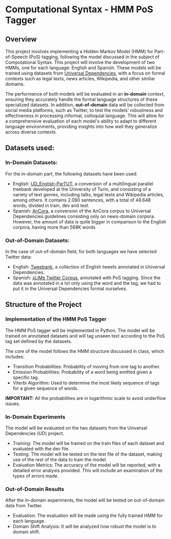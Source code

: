 # Computational Syntax - HMM PoS Tagger
## Overview
This project involves implementing a Hidden Markov Model (HMM) for Part-of-Speech (PoS) tagging, following the model discussed in the subject of Computational Syntax. This project will involve the development of two HMMs, one for each language: English and Spanish. These models will be trained using datasets from [Universal Dependencies](https://universaldependencies.org/), with a focus on formal contexts such as legal texts, news articles, Wikipedia, and other similar domains. 

The performance of both models will be evaluated in an **in-domain** context, ensuring they accurately handle the formal language structures of these specialized datasets. In addition, **out-of-domain** data will be collected from social media platforms, such as Twitter, to test the models' robustness and effectiveness in processing informal, colloquial language. This will allow for a comprehensive evaluation of each model's ability to adapt to different language environments, providing insights into how well they generalize across diverse contexts.

## Datasets used:

### In-Domain Datasets:

For the in-domain part, the following datasets have been used:

* English: [UD_English-ParTUT](https://github.com/UniversalDependencies/UD_English-ParTUT/tree/master), a conversion of a multilingual parallel treebank developed at the University of Turin, and consisting of a variety of text genres, including talks, legal texts and Wikipedia articles, among others. It contains 2.090 sentences, with a total of 49.648 words, divided in train, dev and test.
* Spanish: [AnCora](https://github.com/UniversalDependencies/UD_Spanish-AnCora/blob/master/), a conversion of the AnCora corpus to Universal Dependencies guidelines consisting only on news-domain corpora. However, the amount of data is quite bigger in comparison to the English corpora, having more than 568K words

### Out-of-Domain Datasets:

In the case of out-of-domain field, for both languages we have selected Twitter data:

* English: [Tweebank](https://github.com/Oneplus/Tweebank/tree/dev), a collection of English tweets annotated in Universal Dependencies.
* Spanish: [xLiMe Twitter Corpus](https://github.com/lrei/xlime_twitter_corpus/tree/master), annotated with PoS tagging. Since the data was annotated in a txt only using the word and the tag, we had to put it in the Universal Dependencies format ourselves.

## Structure of the Project
### Implementation of the HMM PoS Tagger
The HMM PoS tagger will be implemented in Python. The model will be trained on annotated datasets and will tag unseen text according to the PoS tag set defined by the datasets.

The core of the model follows the HMM structure discussed in class, which includes:

* Transition Probabilities: Probability of moving from one tag to another.
* Emission Probabilities: Probability of a word being emitted given a specific tag.
* Viterbi Algorithm: Used to determine the most likely sequence of tags for a given sequence of words.

**IMPORTANT:** All the probabilities are in logarithmic scale to avoid underflow issues.

### In-Domain Experiments

The model will be evaluated on the two datasets from the Universal Dependencies (UD) project. 

* Training: The model will be trained on the train files of each dataset and evaluated with the dev file.
* Testing: The model will be tested on the test file of the dataset, making use of the rest of the data to train the model.
* Evaluation Metrics: The accuracy of the model will be reported, with a detailed error analysis provided. This will include an examination of the types of errors made.

### Out-of-Domain Results

After the in-domain experiments, the model will be tested on out-of-domain data from Twitter. 
* Evaluation: The evaluation will be made using the fully trained HMM for each language.
* Domain Shift Analysis: It will be analyzed how robust the model is to domain shift. 

